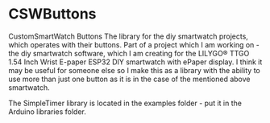 # CSWButtons
CustomSmartWatch Buttons
The library for the diy smartwatch projects, which operates with their buttons.
Part of a project which I am working on - the diy smartwatch software, which I am creating for the LILYGO® TTGO 1.54 Inch Wrist E-paper ESP32 DIY smartwatch with ePaper display.
I think it may be useful for someone else so I make this as a library with the ability to use more than just one button as it is in the case of the mentioned above smartwatch.

The SimpleTimer library is located in the examples folder - put it in the Arduino libraries folder.
